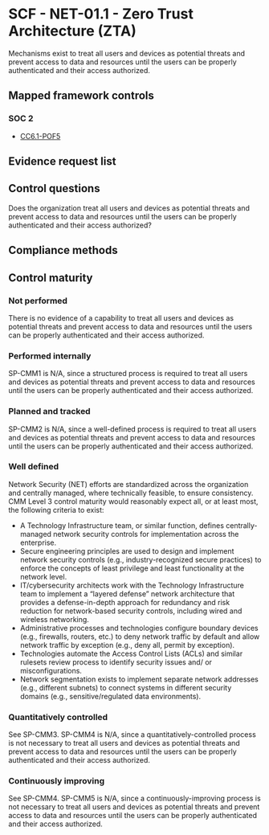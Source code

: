 # SCF - NET-01.1 - Zero Trust Architecture (ZTA)
Mechanisms exist to treat all users and devices as potential threats and prevent access to data and resources until the users can be properly authenticated and their access authorized.
## Mapped framework controls
### SOC 2
- [CC6.1-POF5](../soc2/cc61-pof5.md)

## Evidence request list


## Control questions
Does the organization treat all users and devices as potential threats and prevent access to data and resources until the users can be properly authenticated and their access authorized?

## Compliance methods


## Control maturity
### Not performed
There is no evidence of a capability to treat all users and devices as potential threats and prevent access to data and resources until the users can be properly authenticated and their access authorized.

### Performed internally
SP-CMM1 is N/A, since a structured process is required to treat all users and devices as potential threats and prevent access to data and resources until the users can be properly authenticated and their access authorized.

### Planned and tracked
SP-CMM2 is N/A, since a well-defined process is required to treat all users and devices as potential threats and prevent access to data and resources until the users can be properly authenticated and their access authorized.

### Well defined
Network Security (NET) efforts are standardized across the organization and centrally managed, where technically feasible, to ensure consistency. CMM Level 3 control maturity would reasonably expect all, or at least most, the following criteria to exist:
- A Technology Infrastructure team, or similar function, defines centrally-managed network security controls for implementation across the enterprise.
- Secure engineering principles are used to design and implement network security controls (e.g., industry-recognized secure practices) to enforce the concepts of least privilege and least functionality at the network level.
- IT/cybersecurity architects work with the Technology Infrastructure team to implement a “layered defense” network architecture that provides a defense-in-depth approach for redundancy and risk reduction for network-based security controls, including wired and wireless networking.
- Administrative processes and technologies configure boundary devices (e.g., firewalls, routers, etc.) to deny network traffic by default and allow network traffic by exception (e.g., deny all, permit by exception).
- Technologies automate the Access Control Lists (ACLs) and similar rulesets review process to identify security issues and/ or misconfigurations.
- Network segmentation exists to implement separate network addresses (e.g., different subnets) to connect systems in different security domains (e.g., sensitive/regulated data environments).

### Quantitatively controlled
See SP-CMM3. SP-CMM4 is N/A, since a quantitatively-controlled process is not necessary to treat all users and devices as potential threats and prevent access to data and resources until the users can be properly authenticated and their access authorized.

### Continuously improving
See SP-CMM4. SP-CMM5 is N/A, since a continuously-improving process is not necessary to treat all users and devices as potential threats and prevent access to data and resources until the users can be properly authenticated and their access authorized.
